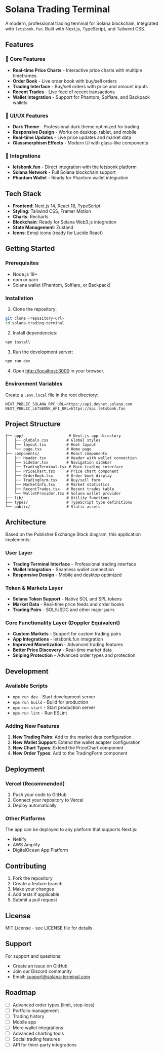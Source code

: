 # Solana Trading Terminal

A modern, professional trading terminal for Solana blockchain, integrated with `letsbonk.fun`. Built with Next.js, TypeScript, and Tailwind CSS.

## Features

### 🚀 Core Features
- **Real-time Price Charts** - Interactive price charts with multiple timeframes
- **Order Book** - Live order book with buy/sell orders
- **Trading Interface** - Buy/sell orders with price and amount inputs
- **Recent Trades** - Live feed of recent transactions
- **Wallet Integration** - Support for Phantom, Solflare, and Backpack wallets

### 🎨 UI/UX Features
- **Dark Theme** - Professional dark theme optimized for trading
- **Responsive Design** - Works on desktop, tablet, and mobile
- **Real-time Updates** - Live price updates and market data
- **Glassmorphism Effects** - Modern UI with glass-like components

### 🔗 Integrations
- **letsbonk.fun** - Direct integration with the letsbonk platform
- **Solana Network** - Full Solana blockchain support
- **Phantom Wallet** - Ready for Phantom wallet integration

## Tech Stack

- **Frontend**: Next.js 14, React 18, TypeScript
- **Styling**: Tailwind CSS, Framer Motion
- **Charts**: Recharts
- **Blockchain**: Ready for Solana Web3.js integration
- **State Management**: Zustand
- **Icons**: Emoji icons (ready for Lucide React)

## Getting Started

### Prerequisites
- Node.js 18+ 
- npm or yarn
- Solana wallet (Phantom, Solflare, or Backpack)

### Installation

1. Clone the repository:
```bash
git clone <repository-url>
cd solana-trading-terminal
```

2. Install dependencies:
```bash
npm install
```

3. Run the development server:
```bash
npm run dev
```

4. Open [http://localhost:3000](http://localhost:3000) in your browser.

### Environment Variables

Create a `.env.local` file in the root directory:

```env
NEXT_PUBLIC_SOLANA_RPC_URL=https://api.devnet.solana.com
NEXT_PUBLIC_LETSBONK_API_URL=https://api.letsbonk.fun
```

## Project Structure

```
├── app/                    # Next.js app directory
│   ├── globals.css        # Global styles
│   ├── layout.tsx         # Root layout
│   └── page.tsx           # Home page
├── components/            # React components
│   ├── Header.tsx         # Header with wallet connection
│   ├── Sidebar.tsx        # Navigation sidebar
│   ├── TradingTerminal.tsx # Main trading interface
│   ├── PriceChart.tsx     # Price chart component
│   ├── OrderBook.tsx      # Order book display
│   ├── TradingForm.tsx    # Buy/sell form
│   ├── MarketInfo.tsx     # Market statistics
│   ├── RecentTrades.tsx   # Recent trades table
│   └── WalletProvider.tsx # Solana wallet provider
├── lib/                   # Utility functions
├── types/                 # TypeScript type definitions
└── public/                # Static assets
```

## Architecture

Based on the Publisher Exchange Stack diagram, this application implements:

### User Layer
- **Trading Terminal Interface** - Professional trading interface
- **Wallet Integration** - Seamless wallet connection
- **Responsive Design** - Mobile and desktop optimized

### Token & Markets Layer
- **Solana Token Support** - Native SOL and SPL tokens
- **Market Data** - Real-time price feeds and order books
- **Trading Pairs** - SOL/USDC and other major pairs

### Core Functionality Layer (Doppler Equivalent)
- **Custom Markets** - Support for custom trading pairs
- **App Integrations** - letsbonk.fun integration
- **Improved Monetization** - Advanced trading features
- **Better Price Discovery** - Real-time market data
- **Sniping Protection** - Advanced order types and protection

## Development

### Available Scripts

- `npm run dev` - Start development server
- `npm run build` - Build for production
- `npm run start` - Start production server
- `npm run lint` - Run ESLint

### Adding New Features

1. **New Trading Pairs**: Add to the market data configuration
2. **New Wallet Support**: Extend the wallet adapter configuration
3. **New Chart Types**: Extend the PriceChart component
4. **New Order Types**: Add to the TradingForm component

## Deployment

### Vercel (Recommended)

1. Push your code to GitHub
2. Connect your repository to Vercel
3. Deploy automatically

### Other Platforms

The app can be deployed to any platform that supports Next.js:
- Netlify
- AWS Amplify
- DigitalOcean App Platform

## Contributing

1. Fork the repository
2. Create a feature branch
3. Make your changes
4. Add tests if applicable
5. Submit a pull request

## License

MIT License - see LICENSE file for details

## Support

For support and questions:
- Create an issue on GitHub
- Join our Discord community
- Email: support@solana-terminal.com

## Roadmap

- [ ] Advanced order types (limit, stop-loss)
- [ ] Portfolio management
- [ ] Trading history
- [ ] Mobile app
- [ ] More wallet integrations
- [ ] Advanced charting tools
- [ ] Social trading features
- [ ] API for third-party integrations 